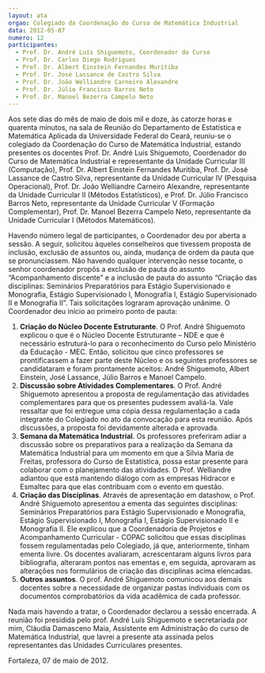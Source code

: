 ```yaml
---
layout: ata
orgao: Colegiado da Coordenação do Curso de Matemática Industrial
data: 2012-05-07
numero: 12
participantes:
  - Prof. Dr. André Luís Shiguemoto, Coordenador do Curso
  - Prof. Dr. Carlos Diego Rodrigues
  - Prof. Dr. Albert Einstein Fernandes Muritiba
  - Prof. Dr. José Lassance de Castro Silva
  - Prof. Dr. João Welliandre Carneiro Alexandre
  - Prof. Dr. Júlio Francisco Barros Neto
  - Prof. Dr. Manoel Bezerra Campelo Neto
---
```


Aos sete dias do mês de maio de dois mil e doze, às catorze horas e quarenta minutos, na sala de Reunião do Departamento de Estatística e Matemática Aplicada da Universidade Federal do Ceará, reuniu-se o colegiado da Coordenação do Curso de Matemática Industrial, estando presentes os docentes Prof. Dr. André Luís Shiguemoto, Coordenador do Curso de Matemática Industrial e representante da Unidade Curricular III (Computação), Prof. Dr. Albert Einstein Fernandes Muritiba, Prof. Dr. José Lassance de Castro Silva, representante da Unidade Curricular IV (Pesquisa Operacional), Prof. Dr. João Welliandre Carneiro Alexandre, representante da Unidade Curricular II (Métodos Estatísticos), e Prof. Dr. Júlio Francisco Barros Neto, representante da Unidade Curricular V (Formação Complementar), Prof. Dr. Manoel Bezerra Campelo Neto, representante da Unidade Curricular I (Métodos Matemáticos).

Havendo número legal de participantes, o Coordenador deu por aberta a sessão.
A seguir, solicitou àqueles conselheiros que tivessem proposta de inclusão, exclusão de assuntos ou, ainda, mudança de ordem da pauta que se pronunciassem.
Não havendo qualquer intervenção nesse tocante, o senhor coordenador propôs a exclusão de pauta do assunto “Acompanhamento discente” e a inclusão de pauta do assunto “Criação das disciplinas: Seminários Preparatórios para Estágio Supervisionado e Monografia, Estágio Supervisionado I, Monografia I, Estágio Supervisionado II e Monografia II”.
Tais solicitações lograram aprovação unânime.
O Coordenador deu início ao primeiro ponto de pauta:

1. **Criação do Núcleo Docente Estruturante**.
   O Prof. André Shiguemoto explicou o que é o Núcleo Docente Estruturante – NDE e que é necessário estruturá-lo para o reconhecimento do Curso pelo Ministério da Educação - MEC.
   Então, solicitou que cinco professores se prontificassem a fazer parte deste Núcleo e os seguintes professores se candidataram e foram prontamente aceitos: André Shiguemoto, Albert Einstein, José Lassance, Júlio Barros e Manoel Campelo.
2. **Discussão sobre Atividades Complementares**.
   O Prof. André Shiguemoto apresentou a proposta de regulamentação das atividades complementares para que os presentes pudessem avaliá-la.
   Vale ressaltar que foi entregue uma cópia dessa regulamentação a cada integrante do Colegiado no ato da convocação para esta reunião.
   Após discussões, a proposta foi devidamente alterada e aprovada.
3. **Semana da Matemática Industrial**.
   Os professores preferiram adiar a discussão sobre os preparativos para a realização da Semana da Matemática Industrial para um momento em que a Silvia Maria de Freitas, professora do Curso de Estatística, possa estar presente para colaborar com o planejamento das atividades.
   O Prof. Welliandre adiantou que está mantendo diálogo com as empresas Hidracor e Esmaltec para que elas contribuam com o evento em questão.
4. **Criação das Disciplinas**.
   Através de apresentação em datashow, o Prof. André Shiguemoto apresentou a ementa das seguintes disciplinas: Seminários Preparatórios para Estágio Supervisionado e Monografia, Estágio Supervisionado I, Monografia I, Estágio Supervisionado II e Monografia II.
   Ele explicou que a Coordenadoria de Projetos e Acompanhamento Curricular - COPAC solicitou que essas disciplinas fossem regulamentadas pelo Colegiado, já que, anteriormente, tinham ementa livre.
   Os docentes avaliaram, acrescentaram alguns livros para bibliografia, alteraram pontos nas ementas e, em seguida, aprovaram as alterações nos formulários de criação das disciplinas acima elencadas.
5. **Outros assuntos**.
   O prof. André Shiguemoto comunicou aos demais docentes sobre a necessidade de organizar pastas individuais com os documentos comprobatórios da vida acadêmica de cada professor.

Nada mais havendo a tratar, o Coordenador declarou a sessão encerrada.
A reunião foi presidida pelo prof. André Luís Shiguemoto e secretariada por mim, Cláudia Damasceno Maia, Assistente em Administração do curso de Matemática Industrial, que lavrei a presente ata assinada pelos representantes das Unidades Curriculares presentes.

Fortaleza, 07 de maio de 2012.
